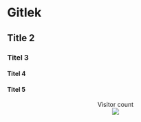 # Gitlek

## Title 2

### Titel 3

#### Titel 4

#### Titel 5


<p align="center"> 
  Visitor count<br>
  <img src="https://profile-counter.glitch.me/sagar-viradiya/count.svg" />
</p>





